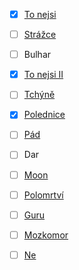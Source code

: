 
- [x] [To nejsi](tonejsi.md)
- [ ] [Strážce](strazce.md)
- [ ] Bulhar
- [x] [To nejsi II](tonejsi.md)
- [ ] [Tchýně](tchyne.md)
- [X] [Polednice](polednice.md)
- [ ] [Pád](pad.md)
- [ ] Dar
- [ ] [Moon](moon.md)
- [ ] [Polomrtví](polomrtvi.md)
- [ ] [Guru](guru.md)
- [ ] [Mozkomor](mozkomor.md)
- [ ] [Ne](Nesnasim.md)

